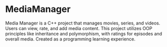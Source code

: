 # MediaManager
Media Manager is a C++ project that manages movies, series, and videos. Users can view, rate, and add media content. This project utilizes OOP principles like inheritance and polymorphism, with ratings for episodes and overall media. Created as a programming learning experience.
